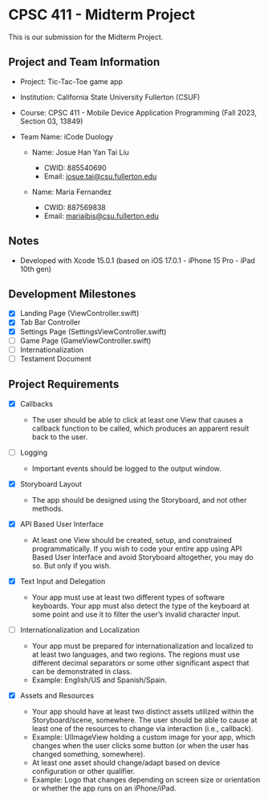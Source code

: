 # CPSC 411 - Midterm Project #

This is our submission for the Midterm Project.

## Project and Team Information ##

* Project: Tic-Tac-Toe game app
* Institution: California State University Fullerton (CSUF)
* Course: CPSC 411 - Mobile Device Application Programming (Fall 2023, Section 03, 13849)
* Team Name: iCode Duology

	* Name: Josue Han Yan Tai Liu
		* CWID: 885540690
		* Email: josue.tai@csu.fullerton.edu

	* Name: Maria Fernandez
		* CWID: 887569838
		* Email: mariaibis@csu.fullerton.edu

## Notes ##

* Developed with Xcode 15.0.1 (based on iOS 17.0.1 - iPhone 15 Pro - iPad 10th gen)

## Development Milestones ##

- [x] Landing Page (ViewController.swift)
- [x] Tab Bar Controller
- [x] Settings Page (SettingsViewController.swift)
- [ ] Game Page (GameViewController.swift)
- [ ] Internationalization
- [ ] Testament Document

## Project Requirements ##

- [x] Callbacks

	- The user should be able to click at least one View that causes a callback function to be called, which produces an apparent result back to the user.

- [ ] Logging

	- Important events should be logged to the output window.

- [x] Storyboard Layout

	- The app should be designed using the Storyboard, and not other methods.

- [x] API Based User Interface

	- At least one View should be created, setup, and constrained programmatically. If you wish to code your entire app using API Based User Interface and avoid Storyboard altogether, you may do so. But only if you wish.

- [x] Text Input and Delegation

	- Your app must use at least two different types of software keyboards. Your app must also detect the type of the keyboard at some point and use it to filter the user’s invalid character input.

- [ ] Internationalization and Localization

	- Your app must be prepared for internationalization and localized to at least two languages, and two regions. The regions must use different decimal separators or some other significant aspect that can be demonstrated in class.
	- Example: English/US and Spanish/Spain.

- [x] Assets and Resources
	- Your app should have at least two distinct assets utilized within the Storyboard/scene, somewhere. The user should be able to cause at least one of the resources to change via interaction (i.e., callback).
	- Example: UIImageView holding a custom image for your app, which changes when the user clicks some button (or when the user has changed something, somewhere).
	- At least one asset should change/adapt based on device configuration or other qualifier.
	- Example: Logo that changes depending on screen size or orientation or whether the app runs on an iPhone/iPad.
